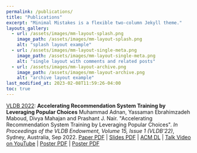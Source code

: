 ```yaml
---
permalink: /publications/
title: "Publications"
excerpt: "Minimal Mistakes is a flexible two-column Jekyll theme."
layouts_gallery:
  - url: /assets/images/mm-layout-splash.png
    image_path: /assets/images/mm-layout-splash.png
    alt: "splash layout example"
  - url: /assets/images/mm-layout-single-meta.png
    image_path: /assets/images/mm-layout-single-meta.png
    alt: "single layout with comments and related posts"
  - url: /assets/images/mm-layout-archive.png
    image_path: /assets/images/mm-layout-archive.png
    alt: "archive layout example"
last_modified_at: 2023-02-08T11:59:26-04:00
toc: true
---
```


[VLDB 2022](https://dl.acm.org/toc/pvldb/2021/15/1): **Accelerating Recommendation System Training by Leveraging Popular Choices**
Muhammad Adnan, Yassaman Ebrahimzadeh Maboud, Divya Mahajan and Prashant J. Nair.
"Accelerating Recommendation System Training by Leveraging Popular Choices". *In Proceedings of the VLDB Endowment, Volume 15, Issue 1 (VLDB'22)*, Sydney, Australia, Sep 2022.
[Paper PDF](http://www.vldb.org/pvldb/vol15/p127-mahajan.pdf) | [Slides PDF](https://drive.google.com/file/d/1Dpi-cCfFcB2LWQjopyBpuKmMvvsuzQM1/view?usp=sharing) | [ACM DL](https://dl.acm.org/doi/10.14778/3485450.3485462) | [Talk Video on YouTube](https://www.youtube.com/watch?v=sIgfCsm8XSk&t=2s) | [Poster PDF](https://drive.google.com/file/d/138J9PEtXRb9AsCGLi2a72hInb3XKqMO-/view?usp=sharing) | [Poster PDF]("/assets/bibtex/FAE.bob.txt")


